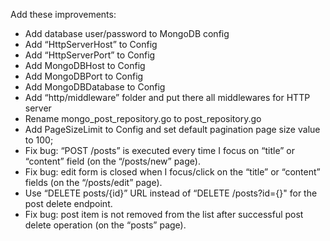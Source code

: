 Add these improvements:
- Add database user/password to MongoDB config
- Add “HttpServerHost” to Config
- Add “HttpServerPort” to Config
- Add MongoDBHost to Config
- Add MongoDBPort to Config
- Add MongoDBDatabase to Config
- Add “http/middleware” folder and put there all middlewares for HTTP server
- Rename mongo_post_repository.go to post_repository.go
- Add PageSizeLimit to Config and set default pagination page size value to 100;
- Fix bug: “POST /posts” is executed every time I focus on “title” or “content” field (on the “/posts/new” page).
- Fix bug: edit form is closed when I focus/click on the “title” or “content” fields (on the “/posts/edit” page).
- Use “DELETE posts/{id}” URL instead of “DELETE /posts?id={}" for the post delete endpoint.
- Fix bug: post item is not removed from the list after successful post delete operation (on the “posts” page).
